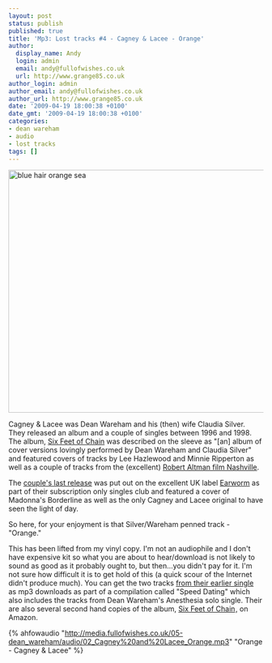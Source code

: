 ```yaml
---
layout: post
status: publish
published: true
title: 'Mp3: Lost tracks #4 - Cagney & Lacee - Orange'
author:
  display_name: Andy
  login: admin
  email: andy@fullofwishes.co.uk
  url: http://www.grange85.co.uk
author_login: admin
author_email: andy@fullofwishes.co.uk
author_url: http://www.grange85.co.uk
date: '2009-04-19 18:00:38 +0100'
date_gmt: '2009-04-19 18:00:38 +0100'
categories:
- dean wareham
- audio
- lost tracks
tags: []
---
```

<p><a href="http://www.flickr.com/photos/sinorfavela/477271465/" title="blue hair orange sea by sinor favela / fotos voladoras, on Flickr"><img class="aligncenter" src="http://farm1.staticflickr.com/205/477271465_2394f20c4e_z.jpg?zz=1" width="640" height="480" alt="blue hair orange sea"></a></p>
<p>Cagney & Lacee was Dean Wareham and his (then) wife Claudia Silver. They released an album and a couple of singles between 1996 and 1998. The album, <a href="/database/release/six-feet-of-chain-cagney-and-lacee/">Six Feet of Chain</a> was described on the sleeve as "[an] album of cover versions lovingly performed by Dean Wareham and Claudia Silver" and featured covers of tracks by Lee Hazlewood and Minnie Ripperton as well as a couple of tracks from the (excellent) <a href="http://en.wikipedia.org/wiki/Nashville_(1975_film)">Robert Altman film Nashville</a>.</p>
<p>The <a href="/database/release/borderline-release/">couple's last release</a> was put out on the excellent UK label <a href="http://www.earwormrecords.com/">Earworm</a> as part of their subscription only singles club and featured a cover of Madonna's Borderline as well as the only Cagney and Lacee original to have seen the light of day.</p>
<p>So here, for your enjoyment is that Silver/Wareham penned track - "Orange."</p>
<p>This has been lifted from my vinyl copy. I'm not an audiophile and I don't have expensive kit so what you are about to hear/download is not likely to sound as good as it probably ought to, but then...you didn't pay for it. I'm not sure how difficult it is to get hold of this (a quick scour of the Internet didn't produce much). You can get the two tracks <a href="http://www.amazon.com/gp/product/B001W5N5P4?ie=UTF8&tag=aheadfullofwi-20&linkCode=as2&camp=1789&creative=390957&creativeASIN=B001W5N5P4">from their earlier single</a><img src="http://www.assoc-amazon.com/e/ir?t=aheadfullofwi-20&l=as2&o=1&a=B001W5N5P4" width="1" height="1" border="0" alt="" style="border:none !important; margin:0px !important;" /> as mp3 downloads as part of a compilation called "Speed Dating" which also includes the tracks from Dean Wareham's Anesthesia solo single. Their are also several second hand copies of the album, <a href="http://www.amazon.com/gp/product/B0000020AK?ie=UTF8&tag=aheadfullofwi-20&linkCode=as2&camp=1789&creative=390957&creativeASIN=B0000020AK">Six Feet of Chain</a><img src="http://www.assoc-amazon.com/e/ir?t=aheadfullofwi-20&l=as2&o=1&a=B0000020AK" width="1" height="1" border="0" alt="" style="border:none !important; margin:0px !important;" />, on Amazon.</p>

{% ahfowaudio "http://media.fullofwishes.co.uk/05-dean_wareham/audio/02_Cagney%20and%20Lacee_Orange.mp3" "Orange - Cagney & Lacee" %}

